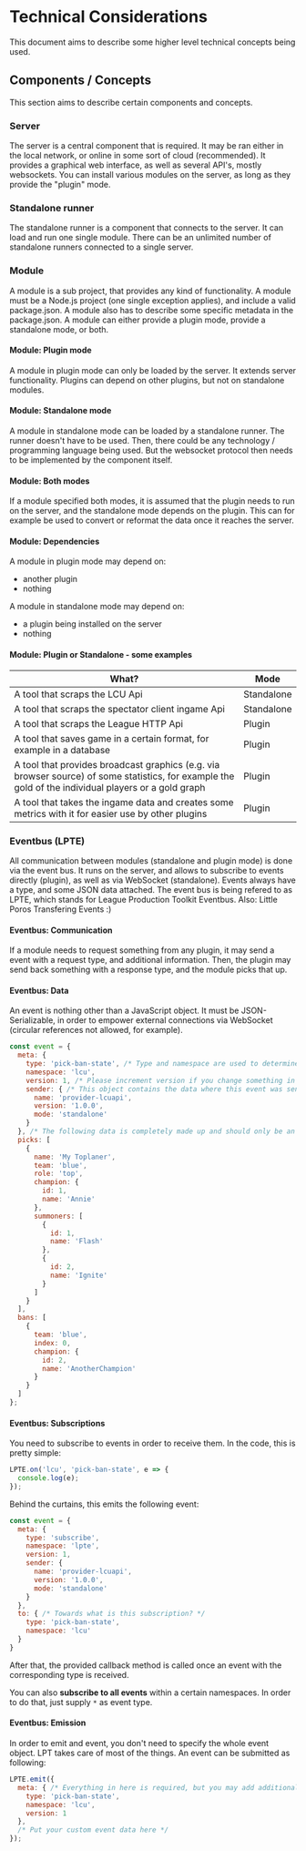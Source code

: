 # Technical Considerations

This document aims to describe some higher level technical concepts being used.

## Components / Concepts

This section aims to describe certain components and concepts.

### Server

The server is a central component that is required. It may be ran either in the local network, or online in some sort of cloud
(recommended). It provides a graphical web interface, as well as several API's, mostly websockets. You can install various modules
on the server, as long as they provide the "plugin" mode.

### Standalone runner

The standalone runner is a component that connects to the server. It can load and run one single module. There can be an unlimited
number of standalone runners connected to a single server.

### Module

A module is a sub project, that provides any kind of functionality. A module must be a Node.js project (one single exception applies),
and include a valid package.json. A module also has to describe some specific metadata in the package.json. A module can either
provide a plugin mode, provide a standalone mode, or both.

#### Module: Plugin mode

A module in plugin mode can only be loaded by the server. It extends server functionality. Plugins can depend on other plugins, but
not on standalone modules.

#### Module: Standalone mode

A module in standalone mode can be loaded by a standalone runner. The runner doesn't have to be used. Then, there could be
any technology / programming language being used. But the websocket protocol then needs to be implemented by the component itself.

#### Module: Both modes

If a module specified both modes, it is assumed that the plugin needs to run on the server, and the standalone mode depends on the plugin. This can for example
be used to convert or reformat the data once it reaches the server.

#### Module: Dependencies

A module in plugin mode may depend on:

- another plugin
- nothing

A module in standalone mode may depend on:

- a plugin being installed on the server
- nothing

#### Module: Plugin or Standalone - some examples

| What?                                                                                                                                                | Mode       |
| ---------------------------------------------------------------------------------------------------------------------------------------------------- | ---------- |
| A tool that scraps the LCU Api                                                                                                                       | Standalone |
| A tool that scraps the spectator client ingame Api                                                                                                   | Standalone |
| A tool that scraps the League HTTP Api                                                                                                               | Plugin     |
| A tool that saves game in a certain format, for example in a database                                                                                | Plugin     |
| A tool that provides broadcast graphics (e.g. via browser source) of some statistics, for example the gold of the individual players or a gold graph | Plugin     |
| A tool that takes the ingame data and creates some metrics with it for easier use by other plugins                                                   | Plugin     |

### Eventbus (LPTE)

All communication between modules (standalone and plugin mode) is done via the event bus. It runs on the server, and allows
to subscribe to events directly (plugin), as well as via WebSocket (standalone). Events always have a type, and some JSON
data attached. The event bus is being refered to as LPTE, which stands for League Production Toolkit Eventbus.
Also: Little Poros Transfering Events :)

#### Eventbus: Communication

If a module needs to request something from any plugin, it may send a event with a request type, and additional information.
Then, the plugin may send back something with a response type, and the module picks that up.

#### Eventbus: Data

An event is nothing other than a JavaScript object. It must be JSON-Serializable, in order to empower external connections via WebSocket (circular references not allowed,
for example).

```JavaScript
const event = {
  meta: {
    type: 'pick-ban-state', /* Type and namespace are used to determine where to deliver the event (subscription system) */
    namespace: 'lcu',
    version: 1, /* Please increment version if you change something in the data that might break something. Consuming components can then check what version they support */
    sender: { /* This object contains the data where this event was sent from */
      name: 'provider-lcuapi',
      version: '1.0.0',
      mode: 'standalone'
    }
  }, /* The following data is completely made up and should only be an example */
  picks: [
    {
      name: 'My Toplaner',
      team: 'blue',
      role: 'top',
      champion: {
        id: 1,
        name: 'Annie'
      },
      summoners: [
        {
          id: 1,
          name: 'Flash'
        },
        {
          id: 2,
          name: 'Ignite'
        }
      ]
    }
  ],
  bans: [
    {
      team: 'blue',
      index: 0,
      champion: {
        id: 2,
        name: 'AnotherChampion'
      }
    }
  ]
};
```

#### Eventbus: Subscriptions

You need to subscribe to events in order to receive them. In the code, this is pretty simple:

```JavaScript
LPTE.on('lcu', 'pick-ban-state', e => {
  console.log(e);
});
```

Behind the curtains, this emits the following event:

```JavaScript
const event = {
  meta: {
    type: 'subscribe',
    namespace: 'lpte',
    version: 1,
    sender: {
      name: 'provider-lcuapi',
      version: '1.0.0',
      mode: 'standalone'
    }
  },
  to: { /* Towards what is this subscription? */
    type: 'pick-ban-state',
    namespace: 'lcu'
  }
}
```

After that, the provided callback method is called once an event with the corresponding type is received.

You can also **subscribe to all events** within a certain namespaces. In order to do that, just supply `*` as event type.

#### Eventbus: Emission

In order to emit and event, you don't need to specify the whole event object. LPT takes care of most of the things. An event can be submitted as following:

```JavaScript
LPTE.emit({
  meta: { /* Everything in here is required, but you may add additional fields. Sender will be populated automatically. */
    type: 'pick-ban-state',
    namespace: 'lcu',
    version: 1
  },
  /* Put your custom event data here */
});
```
